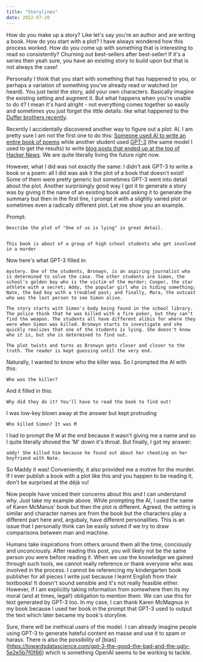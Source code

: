 ```yaml
---
title: "Storylines"
date: 2022-07-20
---
```

How do you make up a story? Like let's say you're an author and are writing a book. How do you start with a plot? I have always wondered how this process worked. How do you come up with something that is interesting to read so consistently? Churning out best-sellers after best-seller! If it's a series then yeah sure, you have an existing story to build upon but that is not always the case!

Personally I think that you start with something that has happened to you, or perhaps a variation of something you've already read or watched (or heard). You just twist the story, add your own characters. Basically imagine the existing setting and augment it. But what happens when you're unable to do it? I mean it's hard alright - not everything comes together so easily and sometimes you just forget the little details: like what happened to the [Duffer brothers recently](https://www.seventeen.com/celebrity/movies-tv/a40208435/duffer-brothers-forgot-wills-birthday-stranger-things/). 

Recently I accidentally discovered another way to figure out a plot: AI. I am pretty sure I am not the first one to do this: [Someone used AI to write an entire book of poems](https://medium.com/swlh/i-wrote-a-book-with-gpt-3-ai-in-24-hours-and-got-it-published-93cf3c96f120) while another student used [GPT-3](https://beta.openai.com/) (the same model I used to get the results) to write [blog posts that ended up at the top of Hacker News](https://www.theverge.com/2020/8/16/21371049/gpt3-hacker-news-ai-blog). We are quite literally living the future right now. 

However, what I did was not exactly the same: I didn't ask GPT-3 to write a book or a poem: all I did was ask it the plot of a book that doesn't exist! Some of them were pretty generic but sometimes GPT-3 went into detail about the plot. Another surprisingly good way I got it to generate a story was by giving it the name of an existing book and asking it to generate the summary but then in the first line, I prompt it with a slightly varied plot or sometimes even a radically different plot. Let me show you an example. 

Prompt:
```
Describe the plot of "One of us is lying" in great detail.


This book is about of a group of high school students who get involved in a murder
```
Now here's what GPT-3 filled in:
```
mystery. One of the students, Bronwyn, is an aspiring journalist who is determined to solve the case. The other students are Simon, the school's golden boy who is the victim of the murder; Cooper, the star athlete with a secret; Addy, the popular girl who is hiding something; Nate, the bad boy with a troubled past; and finally, Mara, the outcast who was the last person to see Simon alive.

The story starts with Simon's body being found in the school library. The police think that he was killed with a fire poker, but they can't find the weapon. The students all have different alibis for where they were when Simon was killed. Bronwyn starts to investigate and she quickly realizes that one of the students is lying. She doesn't know who it is, but she is determined to find out.

The plot twists and turns as Bronwyn gets closer and closer to the truth. The reader is kept guessing until the very end.
```
Naturally, I wanted to know who the killer was. So I prompted the AI with this:
```
Who was the killer? 
```
And it filled in this:
```
Why did they do it? You'll have to read the book to find out! 
```
I was low-key blown away at the answer but kept protruding
```
Who killed Simon? It was M
```
I had to prompt the M at the end because it wasn't giving me a name and so I quite literally shoved the 'M' down it's throat. But finally, I got my answer:
```
addy! She killed him because he found out about her cheating on her boyfriend with Nate.
```
So Maddy it was! Conveniently, it also provided me a motive for the murder. If I ever publish a book with a plot like this and you happen to be reading it, don't be surprised at the déjà vu! 

Now people have voiced their concerns about this and I can understand why. Just take my example above. While prompting the AI, I used the name of Karen McManus' book but then the plot is different. Agreed, the setting is similar and character names are from the book but the characters play a different part here and, argubaly, have different personalities. This is an issue that I personally think can be easily solved if we try to draw comparisons between man and machine. 

Humans take inspirations from others around them all the time, conciously and unconciously. After reading this post, you will likely not be the same person you were before reading it. When we use the knowledge we gained through such tools, we cannot really reference or thank everyone who was involved in the process. I cannot be referencing my kindergarten book publisher for all pieces I write just because I learnt English from their textbooks! It doesn't sound sensible and it's not really feasible either. However, if I am explicitly taking information from somewhere then its my moral (and at times, legal!) obligation to mention them. We can use this for text generated by GPT-3 too. In my case, I can thank Karen McMagnus in my book because I used her book in the prompt that GPT-3 used to output the text which later became my book's storyline. 

Sure, there will be inethical users of the model. I can already imagine people using GPT-3 to generate hateful content en masse and use it to spam or harass. There is also the possibility of [bias] (https://towardsdatascience.com/gpt-3-the-good-the-bad-and-the-ugly-5e2e5b7f0f66) which is something OpenAI seems to be working to tackle. 